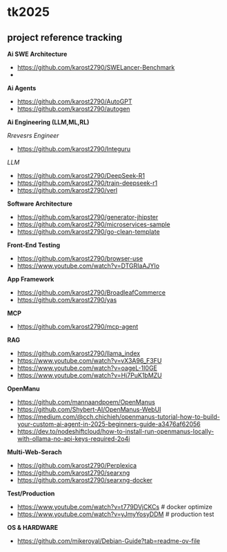 # tk2025
## project reference tracking
**Ai SWE Architecture**
- https://github.com/karost2790/SWELancer-Benchmark
- 
**Ai Agents**
- https://github.com/karost2790/AutoGPT
- https://github.com/karost2790/autogen

**Ai Engineering (LLM,ML,RL)**

*Rrevesrs Engineer*
- https://github.com/karost2790/Integuru

*LLM*
- https://github.com/karost2790/DeepSeek-R1
- https://github.com/karost2790/train-deepseek-r1
- https://github.com/karost2790/verl


**Software Architecture**
- https://github.com/karost2790/generator-jhipster
- https://github.com/karost2790/microservices-sample
- https://github.com/karost2790/go-clean-template

**Front-End Testing**
- https://github.com/karost2790/browser-use
- https://www.youtube.com/watch?v=DTGRIaAJYIo

**App Framework**
- https://github.com/karost2790/BroadleafCommerce
- https://github.com/karost2790/yas

**MCP**
- https://github.com/karost2790/mcp-agent

**RAG**
- https://github.com/karost2790/llama_index
- https://www.youtube.com/watch?v=vX3A96_F3FU
- https://www.youtube.com/watch?v=oageL-1I0GE
- https://www.youtube.com/watch?v=Hj7PuK1bMZU

**OpenManu**
- https://github.com/mannaandpoem/OpenManus
- https://github.com/Shybert-AI/OpenManus-WebUI
- https://medium.com/@cch.chichieh/openmanus-tutorial-how-to-build-your-custom-ai-agent-in-2025-beginners-guide-a3476af62056
- https://dev.to/nodeshiftcloud/how-to-install-run-openmanus-locally-with-ollama-no-api-keys-required-2o4i

**Multi-Web-Serach**
- https://github.com/karost2790/Perplexica
- https://github.com/karost2790/searxng
- https://github.com/karost2790/searxng-docker

**Test/Production**
- https://www.youtube.com/watch?v=t779DVjCKCs # docker optimize
- https://www.youtube.com/watch?v=yJmyYosyDDM # production test

**OS & HARDWARE**
- https://github.com/mikeroyal/Debian-Guide?tab=readme-ov-file
